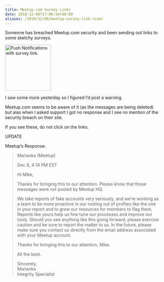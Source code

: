 ```yaml
---
title: Meetup.com Survey Links
date: 2018-12-06T17:06:54+00:00
aliases: /2018/12/06/meetup-survey-link-scam/
---
```


Someone has breached Meetup.com security and been sending out links to some sketchy surveys.

<img src="http://mikezornek.com/media/images/meetup-survey.png" width="150px" alt="Push Notifications with survey link." data-action="zoom">

I saw some more yesterday so I figured I&#8217;d post a warning.

Meetup.com seems to be aware of it (as the messages are being deleted) but alas when I asked support I got no response and I see no mention of the security breach on their site.

If you see these, do not click on the links.

UPDATE

Meetup&#8217;s Response:

> Marianka (Meetup)
>
> Dec 8, 4:14 PM EST
>
> Hi Mike,
>
> Thanks for bringing this to our attention. Please know that those messages were not posted by Meetup HQ.
>
> We take reports of fake accounts very seriously, and we&#8217;re working as a team to be more proactive in our rooting out of profiles like the one in your report and to grow our resources for members to flag them. Reports like yours help us fine tune our processes and improve our tools. Should you see anything like this going forward, please exercise caution and be sure to report the matter to us. In the future, please make sure you contact us directly from the email address associated with your Meetup account.
>
> Thanks for bringing this to our attention, Mike.
>
> All the best.
>
> Sincerely,  
> Marianka  
> Integrity Specialist
